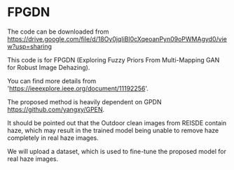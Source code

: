 # FPGDN
The code can be downloaded from https://drive.google.com/file/d/18Oy0jqIiBl0cXqeoanPyn09oPWMAgyd0/view?usp=sharing


This code is for FPGDN (Exploring Fuzzy Priors From Multi-Mapping GAN for Robust Image Dehazing). 

You can find more details from 'https://ieeexplore.ieee.org/document/11192256'.

The proposed method is heavily dependent on GPDN https://github.com/yangxy/GPEN.

It should be pointed out that the Outdoor clean images from REISDE contain haze, which may result in the trained model being unable to remove haze completely in real haze images. 

We will upload a dataset, which is used to fine-tune the proposed model for real haze images.
